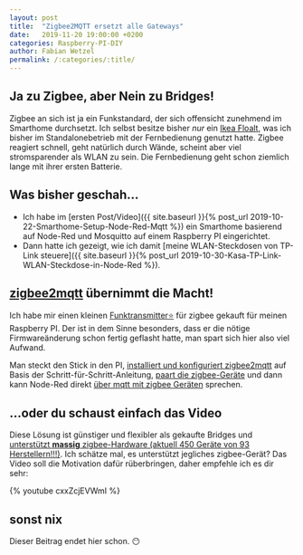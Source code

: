 ```yaml
---
layout: post
title:  "Zigbee2MQTT ersetzt alle Gateways"
date:   2019-11-20 19:00:00 +0200
categories: Raspberry-PI-DIY
author: Fabian Wetzel
permalink: /:categories/:title/
---
```


## Ja zu Zigbee, aber Nein zu Bridges!

Zigbee an sich ist ja ein Funkstandard, der sich offensicht zunehmend im Smarthome durchsetzt. Ich selbst besitze bisher *nur* ein [Ikea Floalt](https://www.ikea.com/de/de/p/floalt-led-lichtpaneel-dimmbar-weissspektrum-20436317/), was ich bisher im Standalonebetrieb mit der Fernbedienung genutzt hatte. Zigbee reagiert schnell, geht natürlich durch Wände, scheint aber viel stromsparender als WLAN zu sein. Die Fernbedienung geht schon ziemlich lange mit ihrer ersten Batterie.

## Was bisher geschah...

- Ich habe im [ersten Post/Video]({{ site.baseurl }}{% post_url 2019-10-22-Smarthome-Setup-Node-Red-Mqtt %}) ein Smarthome basierend auf Node-Red und Mosquitto auf einem Raspberry PI eingerichtet.
- Dann hatte ich gezeigt, wie ich damit [meine WLAN-Steckdosen von TP-Link steuere]({{ site.baseurl }}{% post_url 2019-10-30-Kasa-TP-Link-WLAN-Steckdose-in-Node-Red %}).

## [zigbee2mqtt](https://www.zigbee2mqtt.io/) übernimmt die Macht!

Ich habe mir einen kleinen [Funktransmitter⭐](https://amzn.to/35jDQ1O) für zigbee gekauft für meinen Raspberry PI. Der ist in dem Sinne besonders, dass er die nötige Firmwareänderung schon fertig geflasht hatte, man spart sich hier also viel Aufwand.

Man steckt den Stick in den PI, [installiert und konfiguriert zigbee2mqtt](https://www.zigbee2mqtt.io/getting_started/running_zigbee2mqtt.html) auf Basis der Schritt-für-Schritt-Anleitung, [paart die zigbee-Geräte](https://www.zigbee2mqtt.io/getting_started/pairing_devices.html) und dann kann Node-Red direkt [über mqtt mit zigbee Geräten](https://www.zigbee2mqtt.io/information/mqtt_topics_and_message_structure.html) sprechen.

## ...oder du schaust einfach das Video

Diese Lösung ist günstiger und flexibler als gekaufte Bridges und [unterstützt **massig** zigbee-Hardware (aktuell 450 Geräte von 93 Herstellern!!!)](https://www.zigbee2mqtt.io/information/supported_devices.html). Ich schätze mal, es unterstützt jegliches zigbee-Gerät? Das Video soll die Motivation dafür rüberbringen, daher empfehle ich es dir sehr:

{% youtube cxxZcjEVWmI %}

## sonst nix

Dieser Beitrag endet hier schon. 😶
